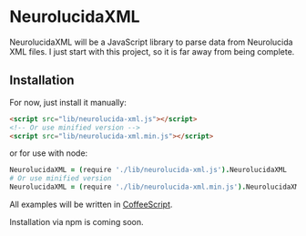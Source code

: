 # NeurolucidaXML

NeurolucidaXML will be a JavaScript library to parse data from Neurolucida XML files. I just start with this project, so it is far away from being complete.

## Installation

For now, just install it manually:
```HTML
<script src="lib/neurolucida-xml.js"></script>
<!-- Or use minified version -->
<script src="lib/neurolucida-xml.min.js"></script>
```
or for use with node:
```CoffeeScript
NeurolucidaXML = (require './lib/neurolucida-xml.js').NeurolucidaXML
# Or use minified version
NeurolucidaXML = (require './lib/neurolucida-xml.min.js').NeurolucidaXML
```
All examples will be written in [CoffeeScript](http://coffeescript.org/).

Installation via npm is coming soon.